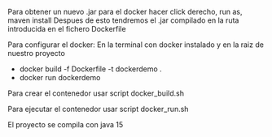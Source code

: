 Para obtener un nuevo .jar para el docker hacer click derecho, run as, maven install
Despues de esto tendremos el .jar compilado en la ruta introducida en el fichero Dockerfile


Para configurar el docker:
En la terminal con docker instalado y en la raiz de nuestro proyecto

- docker build -f Dockerfile -t dockerdemo .
- docker run dockerdemo



Para crear el contenedor usar script docker_build.sh

Para ejecutar el contenedor usar script docker_run.sh

El proyecto se compila con java 15
